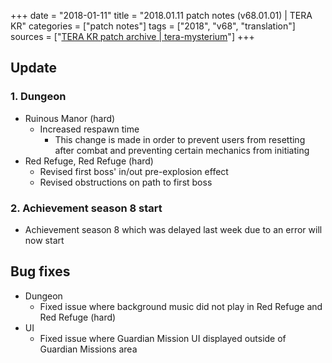 +++
date = "2018-01-11"
title = "2018.01.11 patch notes (v68.01.01) | TERA KR"
categories = ["patch notes"]
tags = ["2018", "v68", "translation"]
sources = ["[TERA KR patch archive | tera-mysterium](/ko/patch/2018/v68-01-01)"]
+++

## Update

### **1.** Dungeon
- Ruinous Manor (hard)
  - Increased respawn time
    - This change is made in order to prevent users from resetting after combat and preventing certain mechanics from initiating
- Red Refuge, Red Refuge (hard)
  - Revised first boss' in/out pre-explosion effect
  - Revised obstructions on path to first boss

### **2.** Achievement season 8 start
- Achievement season 8 which was delayed last week due to an error will now start

## Bug fixes

- Dungeon
  - Fixed issue where background music did not play in Red Refuge and Red Refuge (hard)
- UI
  - Fixed issue where Guardian Mission UI displayed outside of Guardian Missions area
